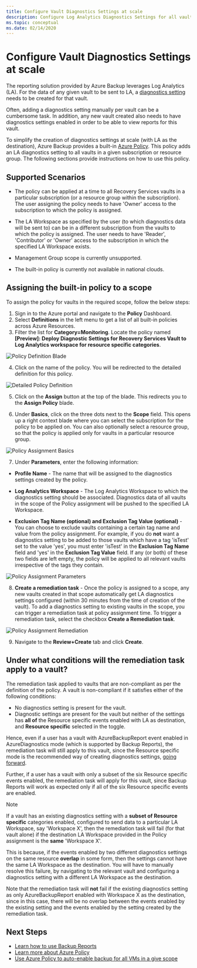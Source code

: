 ```yaml
---
title: Configure Vault Diagnostics Settings at scale
description: Configure Log Analytics Diagnostics Settings for all vaults in a given scope using Azure Policy
ms.topic: conceptual
ms.date: 02/14/2020
---
```

# Configure Vault Diagnostics Settings at scale

The reporting solution provided by Azure Backup leverages Log Analytics (LA). For the data of any given vault to be sent to LA, a [diagnostics setting](https://aka.ms/AzureBackupDiagnosticsDocs) needs to be created for that vault.

Often, adding a diagnostics setting manually per vault can be a cumbersome task. In addition, any new vault created also needs to have diagnostics settings enabled in order to be able to view reports for this vault. 

To simplify the creation of diagnostics settings at scale (with LA as the destination), Azure Backup provides a built-in [Azure Policy](https://docs.microsoft.com/azure/governance/policy/). This policy adds an LA diagnostics setting to all vaults in a given subscription or resource group. The following sections provide instructions on how to use this policy.

## Supported Scenarios 

* The policy can be applied at a time to all Recovery Services vaults in a particular subscription (or  a resource group within the subscription). The user assigning the policy needs to have 'Owner' access to the subscription to which the policy is assigned.

* The LA Workspace as specified by the user (to which diagnostics data will be sent to) can be in a different subscription from the vaults to which the policy is assigned. The user needs to have 'Reader', 'Contributor' or 'Owner' access to the subscription in which the specified LA Workspace exists.

* Management Group scope is currently unsupported.

* The built-in policy is currently not available in national clouds.

## Assigning the built-in policy to a scope

To assign the policy for vaults in the required scope, follow the below steps:

1. Sign in to the Azure portal and navigate to the **Policy** Dashboard.
2. Select **Definitions** in the left menu to get a list of all built-in policies across Azure Resources.
3. Filter the list for **Category=Monitoring**. Locate the policy named **[Preview]: Deploy Diagnostic Settings for Recovery Services Vault to Log Analytics workspace for resource specific categories**.

![Policy Definition Blade](./media/backup-azure-policy-configure-diagnostics/policy-definition-blade.png)

4. Click on the name of the policy. You will be redirected to the detailed definition for this policy.

![Detailed Policy Definition](./media/backup-azure-policy-configure-diagnostics/detailed-policy-definition.png)

5. Click on the **Assign** button at the top of the blade. This redirects you to the **Assign Policy** blade.

6. Under **Basics**, click on the three dots next to the **Scope** field. This opens up a right context blade where you can select the subscription for the policy to be applied on. You can also optionally select a resource group, so that the policy is applied only for vaults in a particular resource group.

![Policy Assignment Basics](./media/backup-azure-policy-configure-diagnostics/policy-assignment-basics.png)

7. Under **Parameters**, enter the following information:
* **Profile Name** - The name that will be assigned to the diagnostics settings created by the policy.
* **Log Analytics Workspace** - The Log Analytics Workspace to which the diagnostics setting should be associated. Diagnostics data of all vaults in the scope of the Policy assignment will be pushed to the specified LA Workspace.

* **Exclusion Tag Name (optional) and Exclusion Tag Value (optional)** - You can choose to exclude vaults containing a certain tag name and value from the policy assignment. For example, if you do **not** want a diagnostics setting to be added to those vaults which have a tag 'isTest' set to the value 'yes', you must enter 'isTest' in the **Exclusion Tag Name** field and 'yes' in the **Exclusion Tag Value** field. If any (or both) of these two fields are left empty, the policy will be applied to all relevant vaults irrespective of the tags they contain.

![Policy Assignment Parameters](./media/backup-azure-policy-configure-diagnostics/policy-assignment-parameters.png)

8. **Create a remediation task** - Once the policy is assigned to a scope, any new vaults created in that scope automatically get LA diagnostics settings configured (within 30 minutes from the time of creation of the vault). To add a diagnostics setting to existing vaults in the scope, you can trigger a remediation task at policy assignment time. To trigger a remediation task, select the checkbox **Create a Remediation task**. 

![Policy Assignment Remediation](./media/backup-azure-policy-configure-diagnostics/policy-assignment-remediation.png)

9. Navigate to the **Review+Create** tab and click **Create**.

## Under what conditions will the remediation task apply to a vault?

The remediation task applied to vaults that are non-compliant as per the definition of the policy. A vault is non-compliant if it satisfies either of the following conditions:

* No diagnostics setting is present for the vault.
* Diagnostic settings are present for the vault but neither of the settings has **all of** the Resource specific events enabled with LA as destination, and **Resource specific** selected in the toggle. 

Hence, even if a user has a vault with AzureBackupReport event enabled in AzureDiagnostics mode (which is supported by Backup Reports), the remediation task will still apply to this vault, since the Resource specific mode is the recommended way of creating diagnostics settings, [going forward](https://aka.ms/AzureBackupDiagnosticsDocs#legacy-event). 

Further, if a user has a vault with only a subset of the six Resource specific events enabled, the remediation task will apply for this vault, since Backup Reports will work as expected only if all of the six Resource specific events are enabled.

> [!NOTE]
>
> If a vault has an existing diagnostics setting with a **subset of Resource specific** categories enabled, configured to send data to a particular LA Workspace, say 'Workspace X', then the remediation task will fail (for that vault alone) if the destination LA Workspace provided in the Policy assignment is the **same** 'Workspace X'. 
>
>This is because, if the events enabled by two different diagnostics settings on the same resource **overlap** in some form, then the settings cannot have the same LA Workspace as the destination. You will have to manually resolve this failure, by navigating to the relevant vault and configuring a diagnostics setting with a different LA Workspace as the destination.
>
> Note that the remediation task will **not** fail if the existing diagnostics setting as only AzureBackupReport enabled with Workspace X as the destination, since in this case, there will be no overlap between the events enabled by the existing setting and the events enabled by the setting created by the remediation task.

## Next Steps
- [Learn how to use Backup Reports](https://aka.ms/AzureBackupReportDocs)
- [Learn more about Azure Policy](https://docs.microsoft.com/azure/governance/policy/)
- [Use Azure Policy to auto-enable backup for all VMs in a give scope](https://docs.microsoft.com/azure/backup/backup-azure-auto-enable-backup)